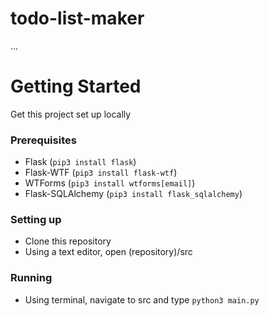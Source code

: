 # todo-list-maker
...

# Getting Started
Get this project set up locally
### Prerequisites
* Flask (`pip3 install flask`)
* Flask-WTF (`pip3 install flask-wtf`)
* WTForms (`pip3 install wtforms[email]`)
* Flask-SQLAlchemy (`pip3 install flask_sqlalchemy`)
### Setting up
* Clone this repository
* Using a text editor, open (repository)/src
### Running
* Using terminal, navigate to src and type `python3 main.py`
